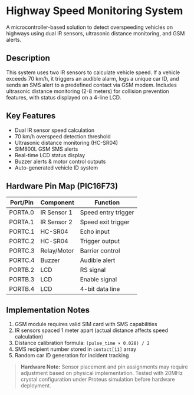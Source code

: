 # Highway Speed Monitoring System

A microcontroller-based solution to detect overspeeding vehicles on highways using dual IR sensors, ultrasonic distance monitoring, and GSM alerts.

## Description
This system uses two IR sensors to calculate vehicle speed. If a vehicle exceeds 70 km/h, it triggers an audible alarm, logs a unique car ID, and sends an SMS alert to a predefined contact via GSM modem. Includes ultrasonic distance monitoring (2-8 meters) for collision prevention features, with status displayed on a 4-line LCD.

## Key Features
- Dual IR sensor speed calculation
- 70 km/h overspeed detection threshold
- Ultrasonic distance monitoring (HC-SR04)
- SIM800L GSM SMS alerts
- Real-time LCD status display
- Buzzer alerts & motor control outputs
- Auto-generated vehicle ID system

## Hardware Pin Map (PIC16F73)
| Port/Pin | Component      | Function                |
|----------|----------------|-------------------------|
| PORTA.0  | IR Sensor 1    | Speed entry trigger     |
| PORTA.1  | IR Sensor 2    | Speed exit trigger      |
| PORTC.1  | HC-SR04        | Echo input              |
| PORTC.2  | HC-SR04        | Trigger output          |
| PORTC.3  | Relay/Motor    | Barrier control         |
| PORTC.4  | Buzzer         | Audible alert           |
| PORTB.2  | LCD            | RS signal               |
| PORTB.3  | LCD            | Enable signal           |
| PORTB.4  | LCD            | 4-bit data line         |

## Implementation Notes
1. GSM module requires valid SIM card with SMS capabilities
2. IR sensors spaced 1 meter apart (actual distance affects speed calculation)
3. Distance calibration formula: `(pulse_time × 0.028) / 2`
4. SMS recipient number stored in `contact[11]` array
5. Random car ID generation for incident tracking

> **Hardware Note:** Sensor placement and pin assignments may require adjustment based on physical implementation. Tested with 20MHz crystal configuration under Proteus simulation before hardware deployment.
